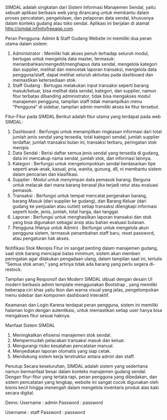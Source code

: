 SIMDAL adalah singkatan dari Sistem Informasi Manajemen Sendal, yaitu sebuah aplikasi berbasis web yang dirancang untuk membantu dalam proses pencatatan, pengelolaan, dan pelaporan data sendal, khususnya dalam konteks gudang atau toko sendal. Aplikasi ini berjalan di alamat http://simdal.infinityfreeapp.com.

Peran Pengguna: Admin & Staff Gudang
Website ini memiliki dua peran utama dalam sistem:
1.	Administrator : Memiliki hak akses penuh terhadap seluruh modul, bertugas untuk mengelola data master, termasuk: menambahkan/mengedit/menghapus data sendal, mengelola kategori dan supplier, melihat dan mencetak laporan transaksi, mengelola data pengguna/staff, dapat melihat seluruh aktivitas pada dashboard dan memastikan ketersediaan stok.
2.	Staff Gudang : Bertugas melakukan input transaksi seperti barang masuk/keluar, bisa melihat data sendal, kategori, dan supplier, namun fitur terbatas dibanding administrator, tidak bisa mengakses modul manajemen pengguna, tampilan staff tidak menampilkan menu “Pengguna” di sidebar, tampilan admin memiliki akses ke fitur tersebut.

Fitur-Fitur pada SIMDAL
Berikut adalah fitur utama yang terdapat pada web SIMDAL:
1. Dashboard : Berfungsi untuk menampilkan ringkasan informasi dari total jumlah jenis sendal yang tersedia, total kategori sendal, jumlah supplier terdaftar, jumlah transaksi bulan ini, transaksi terbaru, peringatan stok menipis 
2. Data Sendal : Berisi daftar semua jenis sendal yang tersedia di gudang, data ini mencakup nama sendal, jumlah stok, dan informasi lainnya.
3. Kategori : Berfungsi untuk mengelompokkan sendal berdasarkan tipe seperti anak-anak, kasual, pria, wanita, gunung, dll, ni membantu sistem dalam pencarian dan klasifikasi.
4. Supplier : Modul untuk menyimpan data pemasok barang. Berguna untuk melacak dari mana barang berasal jika terjadi retur atau evaluasi pemasok.
5. Transaksi : Berfungsi untuk tempat mencatat pergerakan barang, barang Masuk (dari supplier ke gudang), dan Barang Keluar (dari gudang ke penjualan atau outlet)
setiap transaksi dilengkapi informasi seperti kode, jenis, jumlah, total harga, dan tanggal.
6. Laporan : Berfungsi untuk menghasilkan laporan transaksi dan stok yang bisa digunakan sebagai arsip atau bahan evaluasi bulanan.
7. Pengguna (Hanya untuk Admin) : Berfungsi untuk mengelola akun pengguna sistem, termasuk penambahan staff baru, reset password, atau pengaturan hak akses.

Notifikasi Stok Menipis
Fitur ini sangat penting dalam manajemen gudang, saat stok barang mencapai batas minimum, sistem akan memberi peringatan agar dilakukan pengadaan ulang, dalam tampilan saat ini, tertulis “Semua stok aman,” yang artinya tidak ada barang yang perlu segera di-restock.

Tampilan yang Responsif dan Modern
SIMDAL dibuat dengan desain UI modern berbasis admin template menggunakan Bootstrap , yang memiliki beberapa ciri khas yaitu Ikon dan warna visual yang jelas, pengelompokan menu sidebar dan komponen dashboard interaktif.

Keamanan dan Login
Karena terdapat peran pengguna, sistem ini memiliki halaman login dengan autentikasi, untuk memastikan setiap user hanya bisa mengakses fitur sesuai haknya.

Manfaat Sistem SIMDAL
1.	Meningkatkan efisiensi manajemen stok sendal.
2.	Mempermudah pelacakan transaksi masuk dan keluar.
3.	Mengurangi risiko kesalahan pencatatan manual.
4.	Menyediakan laporan otomatis yang siap cetak.
5.	Mendukung sistem kerja terstruktur antara admin dan staff.

Penutup
Secara keseluruhan, SIMDAL adalah sistem yang sederhana namun bermanfaat besar dalam konteks manajemen gudang sendal. Dengan fitur-fitur yang tertata rapi, peran pengguna yang dibedakan, dan sistem pencatatan yang lengkap, website ini sangat cocok digunakan oleh bisnis kecil hingga menengah dalam mengelola inventaris produk alas kaki secara digital.

Demo:
Username :  admin
Password : password 

Username : staff
Password : password

